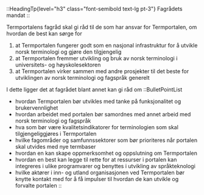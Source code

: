 ::HeadingTp{level="h3" class="font-semibold text-lg pt-3"}
Fagrådets mandat
::

Termportalens fagråd skal gi råd til de som har ansvar for Termportalen, om hvordan de best kan sørge for
1. at Termportalen fungerer godt som en nasjonal infrastruktur for å utvikle norsk terminologi og gjøre den tilgjengelig
2. at Termportalen fremmer utvikling og bruk av norsk terminologi i universitets- og høyskolesektoren
3. at Termportalen virker sammen med andre prosjekter til det beste for utviklingen av norsk terminologi og fagspråk generelt

I dette ligger det at fagrådet blant annet kan gi råd om
::BulletPointList
- hvordan Termportalen bør utvikles med tanke på funksjonalitet og brukervennlighet
- hvordan arbeidet med portalen bør samordnes med annet arbeid med norsk terminologi og fagspråk
- hva som bør være kvalitetsindikatorer for terminologien som skal tilgjengeliggjøres i Termportalen
- hvilke fagområder og samfunnssektorer som bør prioriteres når portalen skal utvides med nye termbaser
- hvordan en kan skape oppmerksomhet og oppslutning om Termportalen
- hvordan en best kan legge til rette for at ressurser i portalen kan integreres i ulike programvarer og benyttes i utvikling av språkteknologi
- hvilke aktører i inn- og utland organisasjonen ved Termportalen bør knytte kontakt med for å få impulser til hvordan de kan utvikle og forvalte portalen
::
